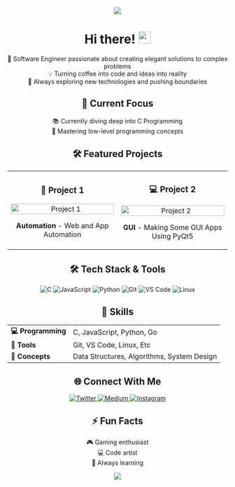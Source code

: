 <!-- Header -->
<div align="center">
  <img src="https://capsule-render.vercel.app/api?type=waving&color=gradient&height=200&section=header&text=MINHSJUL%20ISLAM&fontSize=80&fontAlignY=35&animation=twinkling&fontColor=white" />
</div>

<!-- Animated Hand Wave -->
<h1 align="center">Hi there! <img src="https://media.giphy.com/media/hvRJCLFzcasrR4ia7z/giphy.gif" width="28"></h1>

<!-- Professional Bio -->
<p align="center">
  🚀 Software Engineer passionate about creating elegant solutions to complex problems
  <br>
  💡 Turning coffee into code and ideas into reality
  <br>
  🌟 Always exploring new technologies and pushing boundaries
</p>

<!-- Current Focus -->
<h2 align="center">🔭 Current Focus</h2>
<p align="center">
  📚 Currently diving deep into C Programming
  <br>
  🎯 Mastering low-level programming concepts
</p>

<!-- Projects Section with Custom Styling -->
<h2 align="center">🛠️ Featured Projects</h2>
<div align="center">
  <table>
    <tr>
      <td width="50%">
        <h3 align="center">🌟 Project 1</h3>
        <div align="center">
          <a href="# target="_blank">
            <img src="https://raw.githubusercontent.com/gist/patevs/b007a0e98fb216438d4cbf559fac4166/raw/88f20c9d749d756be63f22b09f3c4ac570bc5101/programming.gif" width="100%" alt="Project 1"/>
          </a>
          <p><strong>Automation</strong> - Web and App Automation</p>
        </div>
      </td>
      <td width="50%">
        <h3 align="center">💻 Project 2</h3>
        <div align="center">
          <a href="#" target="_blank">
            <img src="https://raw.githubusercontent.com/gist/patevs/b007a0e98fb216438d4cbf559fac4166/raw/88f20c9d749d756be63f22b09f3c4ac570bc5101/programming.gif" width="100%" alt="Project 2"/>
          </a>
          <p><strong>GUI</strong> - Making Some GUI Apps Using PyQt5</p>
        </div>
      </td>
    </tr>
  </table>
</div>

<!-- Tech Stack -->
<h2 align="center">🛠️ Tech Stack & Tools</h2>
<p align="center">
  <img src="https://img.shields.io/badge/C-00599C?style=for-the-badge&logo=c&logoColor=white" alt="C" />
  <img src="https://img.shields.io/badge/JavaScript-F7DF1E?style=for-the-badge&logo=javascript&logoColor=black" alt="JavaScript" />
  <img src="https://img.shields.io/badge/Python-3776AB?style=for-the-badge&logo=python&logoColor=white" alt="Python" />
  <img src="https://img.shields.io/badge/Git-F05032?style=for-the-badge&logo=git&logoColor=white" alt="Git" />
  <img src="https://img.shields.io/badge/VS_Code-007ACC?style=for-the-badge&logo=visual-studio-code&logoColor=white" alt="VS Code" />
  <img src="https://img.shields.io/badge/Linux-FCC624?style=for-the-badge&logo=linux&logoColor=black" alt="Linux" />
</p>

<!-- Skills -->
<h2 align="center">🎯 Skills</h2>
<div align="center">
  <table>
    <tr>
      <td><strong>💻 Programming</strong></td>
      <td>C, JavaScript, Python, Go</td>
    </tr>
    <tr>
      <td><strong>🔧 Tools</strong></td>
      <td>Git, VS Code, Linux, Etc</td>
    </tr>
    <tr>
      <td><strong>🧠 Concepts</strong></td>
      <td>Data Structures, Algorithms, System Design</td>
    </tr>
  </table>
</div>

<!-- Social Media -->
<h2 align="center">🌐 Connect With Me</h2>
<p align="center">
  <a href="https://twitter.com/x_spoilt" target="_blank">
    <img src="https://img.shields.io/badge/Twitter-1DA1F2?style=for-the-badge&logo=twitter&logoColor=white" alt="Twitter" />
  </a>
  <a href="https://medium.com/@xspoilt" target="_blank">
    <img src="https://img.shields.io/badge/Medium-12100E?style=for-the-badge&logo=medium&logoColor=white" alt="Medium" />
  </a>
  <a href="https://instagram.com/x_spoilt" target="_blank">
    <img src="https://img.shields.io/badge/Instagram-E4405F?style=for-the-badge&logo=instagram&logoColor=white" alt="Instagram" />
  </a>
</p>

<!-- Fun Facts -->
<h2 align="center">⚡ Fun Facts</h2>
<p align="center">
  🎮 Gaming enthusiast
  <br>
  💻 Code artist
  <br>
  🌱 Always learning
</p>

<!-- Footer -->
<div align="center">
  <img src="https://capsule-render.vercel.app/api?type=waving&color=gradient&height=100&section=footer" />
</div>
